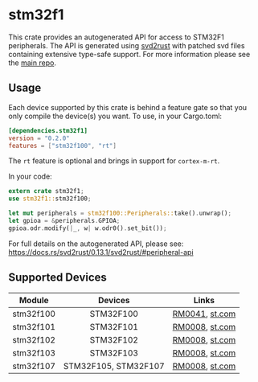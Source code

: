 # stm32f1
This crate provides an autogenerated API for access to STM32F1 peripherals.
The API is generated using [svd2rust] with patched svd files containing
extensive type-safe support. For more information please see the [main repo].

[svd2rust]: https://github.com/japaric/svd2rust
[main repo]: https://github.com/adamgreig/stm32-rs

## Usage
Each device supported by this crate is behind a feature gate so that you only
compile the device(s) you want. To use, in your Cargo.toml:

```toml
[dependencies.stm32f1]
version = "0.2.0"
features = ["stm32f100", "rt"]
```

The `rt` feature is optional and brings in support for `cortex-m-rt`.

In your code:

```rust
extern crate stm32f1;
use stm32f1::stm32f100;

let mut peripherals = stm32f100::Peripherals::take().unwrap();
let gpioa = &peripherals.GPIOA;
gpioa.odr.modify(|_, w| w.odr0().set_bit());
```

For full details on the autogenerated API, please see:
https://docs.rs/svd2rust/0.13.1/svd2rust/#peripheral-api

## Supported Devices

| Module | Devices | Links |
|:------:|:-------:|:-----:|
| stm32f100 | STM32F100 | [RM0041](https://www.st.com/resource/en/reference_manual/cd00246267.pdf), [st.com](https://www.st.com/content/st_com/en/products/microcontrollers/stm32-32-bit-arm-cortex-mcus/stm32-mainstream-mcus/stm32f1-series/stm32f100-value-line.html) |
| stm32f101 | STM32F101 | [RM0008](https://www.st.com/resource/en/reference_manual/cd00171190.pdf), [st.com](https://www.st.com/content/st_com/en/products/microcontrollers/stm32-32-bit-arm-cortex-mcus/stm32-mainstream-mcus/stm32f1-series/stm32f101.html) |
| stm32f102 | STM32F102 | [RM0008](https://www.st.com/resource/en/reference_manual/cd00171190.pdf), [st.com](https://www.st.com/content/st_com/en/products/microcontrollers/stm32-32-bit-arm-cortex-mcus/stm32-mainstream-mcus/stm32f1-series/stm32f102.html) |
| stm32f103 | STM32F103 | [RM0008](https://www.st.com/resource/en/reference_manual/cd00171190.pdf), [st.com](https://www.st.com/content/st_com/en/products/microcontrollers/stm32-32-bit-arm-cortex-mcus/stm32-mainstream-mcus/stm32f1-series/stm32f103.html) |
| stm32f107 | STM32F105, STM32F107 | [RM0008](https://www.st.com/resource/en/reference_manual/cd00171190.pdf), [st.com](https://www.st.com/content/st_com/en/products/microcontrollers/stm32-32-bit-arm-cortex-mcus/stm32-mainstream-mcus/stm32f1-series/stm32f105-107.html) |
